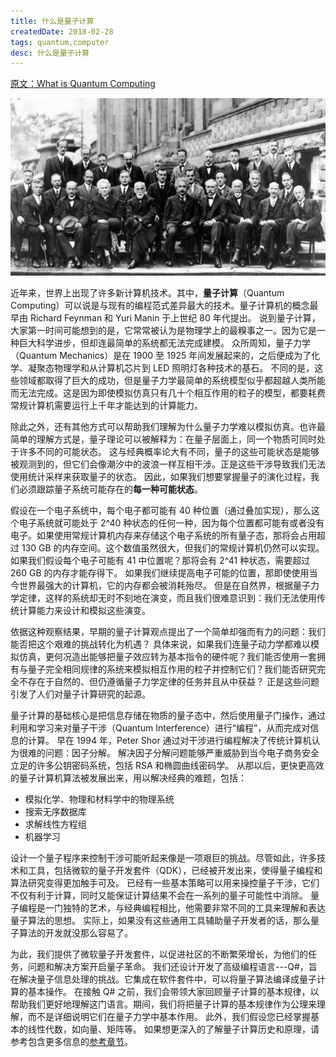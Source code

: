 ```yaml
---
title: 什么是量子计算
createdDate: 2018-02-28
tags: quantum,computer
desc: 什么是量子计算
---
```


[原文：What is Quantum Computing](https://docs.microsoft.com/zh-cn/quantum/quantum-concepts-1-intro?view=qsharp-preview)

![Solvay Conference](1927-solvay-conference.jpg)

近年来，世界上出现了许多新计算机技术。其中，**量子计算**（Quantum Computing）可以说是与现有的编程范式差异最大的技术。量子计算机的概念最早由 Richard Feynman 和 Yuri Manin 于上世纪 80 年代提出。
说到量子计算，大家第一时间可能想到的是，它常常被认为是物理学上的最糗事之一。因为它是一种巨大科学进步，但却连最简单的系统都无法完成建模。
众所周知，量子力学（Quantum Mechanics）是在 1900 至 1925 年间发展起来的，之后便成为了化学、凝聚态物理学和从计算机芯片到 LED 照明灯各种技术的基石。
不同的是，这些领域都取得了巨大的成功，但是量子力学最简单的系统模型似乎都超越人类所能而无法完成。这是因为即使模拟仿真只有几十个相互作用的粒子的模型，都要耗费常规计算机需要运行上千年才能达到的计算能力。

除此之外，还有其他方式可以帮助我们理解为什么量子力学难以模拟仿真。也许最简单的理解方式是，量子理论可以被解释为：在量子层面上，同一个物质可同时处于许多不同的可能状态。
这与经典概率论大有不同，量子的这些可能状态是能够被观测到的，但它们会像潮汐中的波浪一样互相干涉。正是这些干涉导致我们无法使用统计采样来获取量子的状态。
因此，如果我们想要掌握量子的演化过程，我们必须跟踪量子系统可能存在的**每一种可能状态**。

假设在一个电子系统中，每个电子都可能有 40 种位置（通过叠加实现），那么这个电子系统就可能处于 2^40 种状态的任何一种，因为每个位置都可能有或者没有电子。如果使用常规计算机内存来存储这个电子系统的所有量子态，那将会占用超过 130 GB 的内存空间。这个数值虽然很大，但我们的常规计算机仍然可以实现。
如果我们假设每个电子可能有 41 中位置呢？那将会有 2^41 种状态，需要超过 260 GB 的内存才能存得下。
如果我们继续提高电子可能的位置，那即使使用当今世界最强大的计算机，它的内存都会被消耗殆尽。
但是在自然界，根据量子力学定律，这样的系统却无时不刻地在演变，而且我们很难意识到：我们无法使用传统计算能力来设计和模拟这些演变。

依据这种观察结果，早期的量子计算观点提出了一个简单却强而有力的问题：我们能否把这个艰难的挑战转化为机遇？
具体来说，如果我们连量子动力学都难以模拟仿真，更何况造出能够把量子效应转为基本指令的硬件呢？我们能否使用一套拥有与量子完全相同规律的系统来模拟相互作用的粒子并控制它们？我们能否研究完全不存在于自然的、但仍遵循量子力学定律的任务并且从中获益？
正是这些问题引发了人们对量子计算研究的起源。

量子计算的基础核心是把信息存储在物质的量子态中，然后使用量子门操作，通过利用和学习来对量子干涉（Quantum Interference）进行“编程”，从而完成对信息的计算。
早在 1994 年，Peter Shor 通过对干涉进行编程解决了传统计算机认为很难的问题：因子分解。
解决因子分解问题能够严重威胁到当今电子商务安全立足的许多公钥密码系统，包括 RSA 和椭圆曲线密码学。
从那以后，更快更高效的量子计算机算法被发展出来，用以解决经典的难题，包括：

* 模拟化学、物理和材料学中的物理系统
* 搜索无序数据库
* 求解线性方程组
* 机器学习

设计一个量子程序来控制干涉可能听起来像是一项艰巨的挑战。尽管如此，许多技术和工具，包括微软的量子开发套件（QDK），已经被开发出来，使得量子编程和算法研究变得更加触手可及。
已经有一些基本策略可以用来操控量子干涉，它们不仅有利于计算，同时又能保证计算结果不会在一系列的量子可能性中消除。
量子编程是一门独特的艺术，与经典编程相比，他需要非常不同的工具来理解和表达量子算法的思想。
实际上，如果没有这些通用工具辅助量子开发者的话，那么量子算法的开发就没那么容易了。

为此，我们提供了微软量子开发套件，以促进社区的不断繁荣增长，为他们的任务，问题和解决方案开启量子革命。
我们还设计开发了高级编程语言---Q#，旨在解决量子信息处理的挑战。它集成在软件套件中，可以将量子算法编译成量子计算的基本操作。
在接触 Q# 之前，我们会带领大家回顾量子计算的基本规律，以帮助我们更好地理解这门语言。期间，我们将把量子计算的基本规律作为公理来理解，而不是详细说明它们在量子力学中基本作用。
此外，我们假设您已经掌握基本的线性代数，如向量、矩阵等。
如果想更深入的了解量子计算历史和原理，请参考包含更多信息的[参考章节](https://docs.microsoft.com/zh-cn/quantum/quantum-formoreinfo?view=qsharp-preview)。

